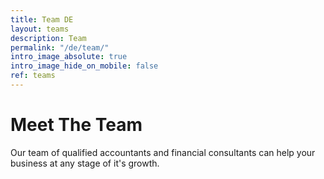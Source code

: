 ```yaml
---
title: Team DE
layout: teams
description: Team
permalink: "/de/team/"
intro_image_absolute: true
intro_image_hide_on_mobile: false
ref: teams
---
```


# Meet The Team

Our team of qualified accountants and financial consultants can help your business at any stage of it's growth.
